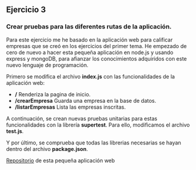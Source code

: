 ## Ejercicio 3

### Crear pruebas para las diferentes rutas de la aplicación.

Para este ejercicio me he basado en la aplicación web para calificar empresas que se creó en los ejercicios del primer 
tema. He empezado de cero de nuevo a hacer esta pequeña aplicación en node.js y usando express y mongoDB, para afianzar
 los conocimientos adquiridos con este nuevo lenguaje de programación.
 
Primero se modifica el archivo **index.js** con las funcionalidades de la aplicación web:

- **/** Renderiza la pagina de inicio.
- **/crearEmpresa** Guarda una empresa en la base de datos.
- **/listarEmpresas** Lista las empresas inscritas.

A continuación, se crean nuevas pruebas unitarias para estas funcionalidades con la librería **supertest**. Para ello,
modificamos el archivo **test.js**.

Y por último, se comprueba que todas las librerias necesarias se hayan dentro del archivo **package.json**.

[Repositorio](https://github.com/fllodrab/ratingCompanies2) de esta pequeña aplicación web

